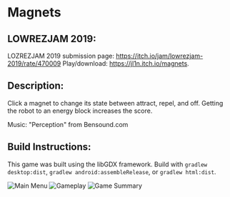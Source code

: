 # Magnets
## LOWREZJAM 2019:
LOZREZJAM 2019 submission page: https://itch.io/jam/lowrezjam-2019/rate/470009
Play/download: https://jl1n.itch.io/magnets.

## Description:
Click a magnet to change its state between attract, repel, and off. Getting the robot to an energy block increases the score.

Music: "Perception" from Bensound.com

## Build Instructions:
This game was built using the libGDX framework. Build with `gradlew desktop:dist`, `gradlew android:assembleRelease`, or `gradlew html:dist`.

![Main Menu](https://github.com/jl1n/Magnets/blob/master/artifacts/current/MainMenu.png "Main Menu") ![Gameplay](https://github.com/jl1n/Magnets/blob/master/artifacts/current/Gameplay.png "Gameplay") ![Game Summary](https://github.com/jl1n/Magnets/blob/master/artifacts/current/GameSummary.png "Game Summary") 
